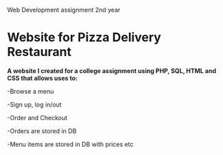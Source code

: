 Web Development assignment 2nd year

# Website for Pizza Delivery Restaurant

**A website I created for a college assignment using PHP, SQL, HTML and CSS that allows uses to:**

-Browse a menu 

-Sign up, log in/out

-Order and Checkout

-Orders are stored in DB

-Menu items are stored in DB with prices etc


